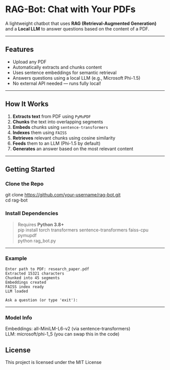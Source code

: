 # RAG-Bot: Chat with Your PDFs

A lightweight chatbot that uses **RAG (Retrieval-Augmented Generation)** and a **Local LLM** to answer questions based on the content of a PDF.

---

## Features

- Upload any PDF
- Automatically extracts and chunks content
- Uses sentence embeddings for semantic retrieval
- Answers questions using a local LLM (e.g., Microsoft Phi-1.5)
- No external API needed — runs fully local!

---

## How It Works

1. **Extracts text** from PDF using `PyMuPDF`
2. **Chunks** the text into overlapping segments
3. **Embeds** chunks using `sentence-transformers`
4. **Indexes** them using `FAISS`
5. **Retrieves** relevant chunks using cosine similarity
6. **Feeds** them to an LLM (Phi-1.5 by default)
7. **Generates** an answer based on the most relevant content

---

## Getting Started

### Clone the Repo

git clone https://github.com/your-username/rag-bot.git <br>
cd rag-bot

### Install Dependencies

> Requires **Python 3.8+** <br>
> pip install torch transformers sentence-transformers faiss-cpu pymupdf <br>
> python rag_bot.py <br>

---
### Example

```text
Enter path to PDF: research_paper.pdf
Extracted 15321 characters
Chunked into 45 segments
Embeddings created
FAISS index ready
LLM loaded

Ask a question (or type 'exit'):
```
---
### Model Info

Embeddings: all-MiniLM-L6-v2 (via sentence-transformers) <br>
LLM: microsoft/phi-1_5 (you can swap this in the code)

## License

This project is licensed under the MIT License 



